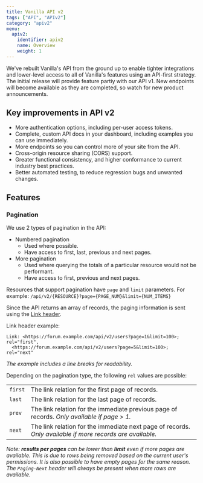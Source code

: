 ```yaml
---
title: Vanilla API v2
tags: ["API", "APIv2"]
category: "apiv2"
menu:
  apiv2:
    identifier: apiv2
    name: Overview
    weight: 1
---
```


We've rebuilt Vanilla's API from the ground up to enable tighter integrations and lower-level access to all of Vanilla's features using an API-first strategy. The initial release will provide feature partiy with our API v1. New endpoints will become available as they are completed, so watch for new product announcements.

## Key improvements in API v2

- More authentication options, including per-user access tokens.
- Complete, custom API docs in your dashboard, including examples you can use immediately.
- More endpoints so you can control more of your site from the API.
- Cross-origin resource sharing (CORS) support.
- Greater functional consistency, and higher conformance to current industry best practices.
- Better automated testing, to reduce regression bugs and unwanted changes.

## Features

### Pagination

We use 2 types of pagination in the API:

- Numbered pagination
  - Used where possible.
  - Have access to first, last, previous and next pages.
- More pagination
  - Used where querying the totals of a particular resource would not be performant.
  - Have access to first, previous and next pages.

Resources that support pagination have `page` and `limit` parameters. For example: `/api/v2/{RESOURCE}?page={PAGE_NUM}&limit={NUM_ITEMS}`

Since the API returns an array of records, the paging information is sent using the [Link header](https://tools.ietf.org/html/rfc5988).

Link header example:

```text
Link: <https://forum.example.com/api/v2/users?page=1&limit=100>; rel="first",
  <https://forum.example.com/api/v2/users?page=5&limit=100>; rel="next"
```

*The example includes a line breaks for readability.*


Depending on the pagination type, the following `rel` values are possible:

|||
|---|---|
| `first` | The link relation for the first page of records. |
| `last` | The link relation for the last page of records. |
| `prev` | The link relation for the immediate previous page of records. *Only available if page > 1.* |
| `next` | The link relation for the immediate next page of records. *Only available if more records are available.* |


*Note: __results per pages__ can be lower than __limit__ even if more pages are available. This is due to rows being removed based on the current user's permissions. It is also possible to have empty pages for the same reason.
 The `Paging-Next` header will always be present when more rows are available.*
